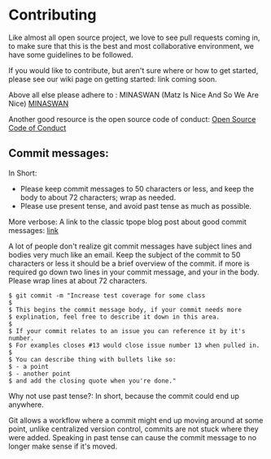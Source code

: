 # Contributing

Like almost all open source project, we love to see pull requests coming in,
to make sure that this is the best and most collaborative environment, we have
some guidelines to be followed.

If you would like to contribute, but aren't sure where or how to get started,
please see our wiki page on getting started:
link coming soon.

Above all else please adhere to :
MINASWAN (Matz Is Nice And So We Are Nice)
[MINASWAN](https://en.wikipedia.org/wiki/MINASWAN)

Another good resource is the open source code of conduct:
[Open Source Code of Conduct](https://thoughtbot.com/open-source-code-of-conduct)

## Commit messages:

In Short:
 - Please keep commit messages to 50 characters or less, and keep the body to
   about 72 characters; wrap as needed.
 - Please use present tense, and avoid past tense as much as possible.

More verbose:
A link to the classic tpope blog post about good commit messages:
[link](tbaggery.com/2008/04/19/a-note-about-git-commit-messages.html)

A lot of people don't realize git commit messages have subject lines and bodies
very much like an email. Keep the subject of the commit to 50 characters or less
it should be a brief overview of the commit. if more is required go down two
lines in your commit message, and your in the body. Please wrap lines at about
72 characters.

```shell
$ git commit -m "Increase test coverage for some class
$
$ This begins the commit message body, if your commit needs more
$ explination, feel free to describe it down in this area.
$
$ If your commit relates to an issue you can reference it by it's number.
$ For examples closes #13 would close issue number 13 when pulled in.
$
$ You can describe thing with bullets like so:
$ - a point
$ - another point
$ and add the closing quote when you're done."
```

Why not use past tense?:
In short, because the commit could end up anywhere.

Git allows a workflow where a commit might end up moving around at some point,
unlike centralized version control, commits are not stuck where they were
added. Speaking in past tense can cause the commit message to no longer make
sense if it's moved.
